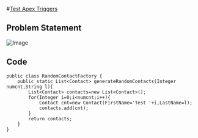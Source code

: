#[Test Apex Triggers](https://trailhead.salesforce.com/content/learn/modules/apex_testing/apex_testing_data?trailmix_creator_id=trailblazerconnect&trailmix_slug=salesforce-developer-catalyst)

## Problem Statement

![Image](https://github.com/DeependraParichha1004/Trailhead-Solutions/blob/main/Img/apex_testing_3.PNG)

## Code

```
public class RandomContactFactory {
    public static List<Contact> generateRandomContacts(Integer numcnt,String l){
        List<Contact> contacts=new List<Contact>();
        for(Integer i=0;i<numcnt;i++){
            Contact cnt=new Contact(FirstName='Test '+i,LastName=l);
            contacts.add(cnt);
        }
        return contacts;
    }
}

```
